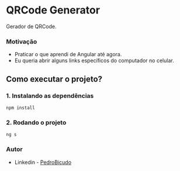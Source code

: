 # QRCode Generator

Gerador de QRCode.

### Motivação
- Praticar o que aprendi de Angular até agora.
- Eu queria abrir alguns links específicos do computador no celular.

## Como executar o projeto?
### 1. Instalando as dependências
```
npm install
```
### 2. Rodando o projeto 
```
ng s
```

### Autor
- Linkedin - [PedroBicudo](https://www.linkedin.com/in/pedro-bicudo)